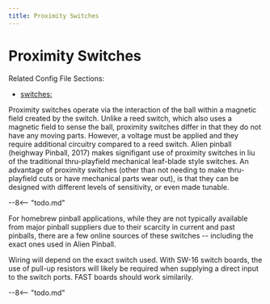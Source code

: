 ```yaml
---
title: Proximity Switches
---
```


# Proximity Switches


Related Config File Sections:

* [switches:](../../config/switches.md)

Proximity switches operate via the interaction of the ball within a
magnetic field created by the switch. Unlike a reed switch, which also
uses a magnetic field to sense the ball, proximity switches differ in
that they do not have any moving parts. However, a voltage must be
applied and they require additional circuitry compared to a reed switch.
Alien pinball (heighway Pinball, 2017) makes signifigant use of
proximity switches in liu of the traditional thru-playfield mechanical
leaf-blade style switches. An advantage of proximity switches (other
than not needing to make thru-playfield cuts or have mechanical parts
wear out), is that they can be designed with different levels of
sensitivity, or even made tunable.

--8<-- "todo.md"

For homebrew pinball applications, while they are not typically
available from major pinball suppliers due to their scarcity in current
and past pinballs, there are a few online sources of these switches --
including the exact ones used in Alien Pinball.

Wiring will depend on the exact switch used. With SW-16 switch boards,
the use of pull-up resistors will likely be required when supplying a
direct input to the switch ports. FAST boards should work similarily.

--8<-- "todo.md"

